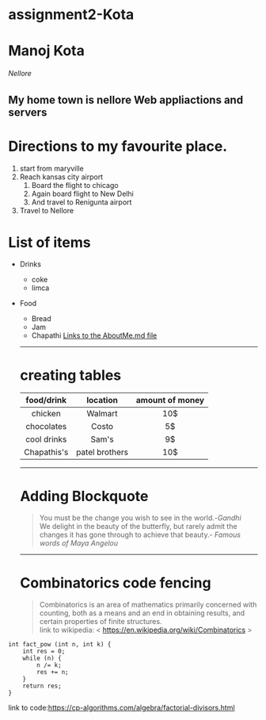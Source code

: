 # assignment2-Kota
# Manoj Kota
###### Nellore
My home town is nellore
**Web appliactions and servers**
----
# Directions to my favourite place.
1. start from maryville
2. Reach kansas city airport
    1. Board the flight to chicago
    2. Again board flight to New Delhi
    3. And travel to Renigunta airport
3. Travel to Nellore 
# List of items

* Drinks
  * coke
  * limca
* Food
   * Bread
   * Jam
   * Chapathi
   [Links to the AboutMe.md file](https://github.com/manojkota3363/AboutMe.git)
     

    ---

    # creating tables 
    |food/drink |location|amount of money |
    |:----------:|:------:|:--------------:|
    | chicken|Walmart|10$|
    | chocolates| Costo|5$|
    | cool drinks| Sam's|9$|
    |Chapathis's|patel brothers|10$|


    ---
      
    # Adding Blockquote 
    > You must be the change you wish to see in the world.-*Gandhi*<br>
    >We delight in the beauty of the butterfly, but rarely admit the changes it has gone through to achieve that beauty.-
*Famous words of Maya Angelou*
   
     ---

  # Combinatorics code fencing
  > Combinatorics is an area of mathematics primarily concerned with counting, both as a means and an end in obtaining results, and certain properties of finite structures. <br>
 link to wikipedia: < https://en.wikipedia.org/wiki/Combinatorics >
```
int fact_pow (int n, int k) {
    int res = 0;
    while (n) {
        n /= k;
        res += n;
    }
    return res;
}
```
link to code:<https://cp-algorithms.com/algebra/factorial-divisors.html>
